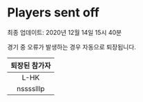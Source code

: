 # Players sent off
최종 업데이트: 2020년 12월 14일 15시 40분


경기 중 오류가 발생하는 경우 자동으로 퇴장됩니다.


| 퇴장된 참가자 |
|:---:|
| L-HK |
| nsssslllp |
